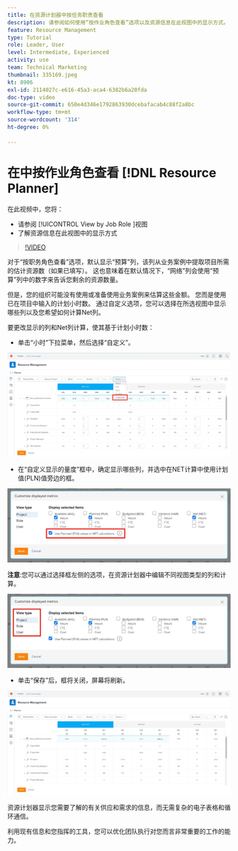 ```yaml
---
title: 在资源计划器中按任务职责查看
description: 请参阅如何使用“按作业角色查看”选项以及资源信息在此视图中的显示方式。
feature: Resource Management
type: Tutorial
role: Leader, User
level: Intermediate, Experienced
activity: use
team: Technical Marketing
thumbnail: 335169.jpeg
kt: 8906
exl-id: 2114027c-e616-45a3-aca4-6382b6a20fda
doc-type: video
source-git-commit: 650e4d346e1792863930dcebafacab4c88f2a8bc
workflow-type: tm+mt
source-wordcount: '314'
ht-degree: 0%

---
```


# 在中按作业角色查看 [!DNL Resource Planner]

在此视频中，您将：

* 请参阅 [!UICONTROL View by Job Role ]视图
* 了解资源信息在此视图中的显示方式


>[!VIDEO](https://video.tv.adobe.com/v/335169/?quality=12&learn=on)

对于“按职务角色查看”选项，默认显示“预算”列，该列从业务案例中提取项目所需的估计资源数（如果已填写）。 这也意味着在默认情况下，“网络”列会使用“预算”列中的数字来告诉您剩余的资源数量。

但是，您的组织可能没有使用或准备使用业务案例来估算这些金额。 您而是使用已在项目中输入的计划小时数。 通过自定义选项，您可以选择在所选视图中显示哪些列以及您希望如何计算Net列。

要更改显示的列和Net列计算，使其基于计划小时数：

* 单击“小时”下拉菜单，然后选择“自定义”。

![下拉菜单中的自定义选项](assets/NetHours01.png)

* 在“自定义显示的量度”框中，确定显示哪些列，并选中在NET计算中使用计划值(PLN)值旁边的框。

![在NET计算选项中使用计划值](assets/NetHours02.png)

**注意**:您可以通过选择框左侧的选项，在资源计划器中编辑不同视图类型的列和计算。

![视图类型选项](assets/NetHours03.jpg)

* 单击“保存”后，框将关闭，屏幕将刷新。

![资源规划工具](assets/NetHours04.jpg)

资源计划器显示您需要了解的有关供应和需求的信息，而无需复杂的电子表格和循环通信。

利用现有信息和您指挥的工具，您可以优化团队执行对您而言非常重要的工作的能力。
